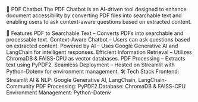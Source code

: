 📄 PDF Chatbot
The PDF Chatbot is an AI-driven tool designed to enhance document accessibility by converting PDF files into searchable text and enabling users to ask context-aware questions based on extracted content.

🚀 Features
PDF to Searchable Text – Converts PDFs into searchable and processable text.
Context-Aware Chatbot – Users can ask questions based on extracted content.
Powered by AI – Uses Google Generative AI and LangChain for intelligent responses.
Efficient Information Retrieval – Utilizes ChromaDB & FAISS-CPU as vector databases.
PDF Processing – Extracts text using PyPDF2.
Seamless Deployment – Hosted on Streamlit with Python-Dotenv for environment management.
🛠️ Tech Stack
Frontend: Streamlit
AI & NLP: Google Generative AI, LangChain, LangChain-Community
PDF Processing: PyPDF2
Database: ChromaDB & FAISS-CPU
Environment Management: Python-Dotenv
